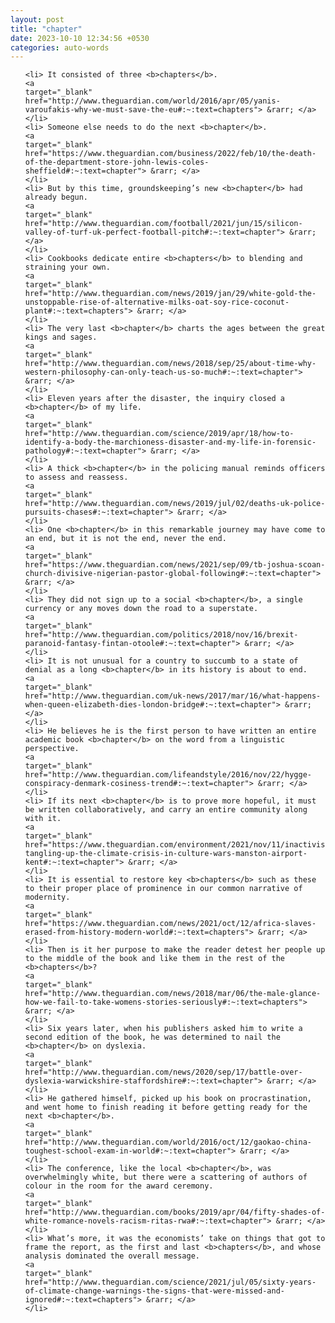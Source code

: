 ```yaml
---
layout: post
title: "chapter"
date: 2023-10-10 12:34:56 +0530
categories: auto-words
---
```

<ol>

    <li> It consisted of three <b>chapters</b>.
    <a 
    target="_blank" 
    href="http://www.theguardian.com/world/2016/apr/05/yanis-varoufakis-why-we-must-save-the-eu#:~:text=chapters"> &rarr; </a>
    </li>
    <li> Someone else needs to do the next <b>chapter</b>.
    <a 
    target="_blank" 
    href="https://www.theguardian.com/business/2022/feb/10/the-death-of-the-department-store-john-lewis-coles-sheffield#:~:text=chapter"> &rarr; </a>
    </li>
    <li> But by this time, groundskeeping’s new <b>chapter</b> had already begun.
    <a 
    target="_blank" 
    href="http://www.theguardian.com/football/2021/jun/15/silicon-valley-of-turf-uk-perfect-football-pitch#:~:text=chapter"> &rarr; </a>
    </li>
    <li> Cookbooks dedicate entire <b>chapters</b> to blending and straining your own.
    <a 
    target="_blank" 
    href="http://www.theguardian.com/news/2019/jan/29/white-gold-the-unstoppable-rise-of-alternative-milks-oat-soy-rice-coconut-plant#:~:text=chapters"> &rarr; </a>
    </li>
    <li> The very last <b>chapter</b> charts the ages between the great kings and sages.
    <a 
    target="_blank" 
    href="http://www.theguardian.com/news/2018/sep/25/about-time-why-western-philosophy-can-only-teach-us-so-much#:~:text=chapter"> &rarr; </a>
    </li>
    <li> Eleven years after the disaster, the inquiry closed a <b>chapter</b> of my life.
    <a 
    target="_blank" 
    href="http://www.theguardian.com/science/2019/apr/18/how-to-identify-a-body-the-marchioness-disaster-and-my-life-in-forensic-pathology#:~:text=chapter"> &rarr; </a>
    </li>
    <li> A thick <b>chapter</b> in the policing manual reminds officers to assess and reassess.
    <a 
    target="_blank" 
    href="http://www.theguardian.com/news/2019/jul/02/deaths-uk-police-pursuits-chases#:~:text=chapter"> &rarr; </a>
    </li>
    <li> One <b>chapter</b> in this remarkable journey may have come to an end, but it is not the end, never the end.
    <a 
    target="_blank" 
    href="https://www.theguardian.com/news/2021/sep/09/tb-joshua-scoan-church-divisive-nigerian-pastor-global-following#:~:text=chapter"> &rarr; </a>
    </li>
    <li> They did not sign up to a social <b>chapter</b>, a single currency or any moves down the road to a superstate.
    <a 
    target="_blank" 
    href="http://www.theguardian.com/politics/2018/nov/16/brexit-paranoid-fantasy-fintan-otoole#:~:text=chapter"> &rarr; </a>
    </li>
    <li> It is not unusual for a country to succumb to a state of denial as a long <b>chapter</b> in its history is about to end.
    <a 
    target="_blank" 
    href="http://www.theguardian.com/uk-news/2017/mar/16/what-happens-when-queen-elizabeth-dies-london-bridge#:~:text=chapter"> &rarr; </a>
    </li>
    <li> He believes he is the first person to have written an entire academic book <b>chapter</b> on the word from a linguistic perspective.
    <a 
    target="_blank" 
    href="http://www.theguardian.com/lifeandstyle/2016/nov/22/hygge-conspiracy-denmark-cosiness-trend#:~:text=chapter"> &rarr; </a>
    </li>
    <li> If its next <b>chapter</b> is to prove more hopeful, it must be written collaboratively, and carry an entire community along with it.
    <a 
    target="_blank" 
    href="https://www.theguardian.com/environment/2021/nov/11/inactivists-tangling-up-the-climate-crisis-in-culture-wars-manston-airport-kent#:~:text=chapter"> &rarr; </a>
    </li>
    <li> It is essential to restore key <b>chapters</b> such as these to their proper place of prominence in our common narrative of modernity.
    <a 
    target="_blank" 
    href="https://www.theguardian.com/news/2021/oct/12/africa-slaves-erased-from-history-modern-world#:~:text=chapters"> &rarr; </a>
    </li>
    <li> Then is it her purpose to make the reader detest her people up to the middle of the book and like them in the rest of the <b>chapters</b>?
    <a 
    target="_blank" 
    href="http://www.theguardian.com/news/2018/mar/06/the-male-glance-how-we-fail-to-take-womens-stories-seriously#:~:text=chapters"> &rarr; </a>
    </li>
    <li> Six years later, when his publishers asked him to write a second edition of the book, he was determined to nail the <b>chapter</b> on dyslexia.
    <a 
    target="_blank" 
    href="http://www.theguardian.com/news/2020/sep/17/battle-over-dyslexia-warwickshire-staffordshire#:~:text=chapter"> &rarr; </a>
    </li>
    <li> He gathered himself, picked up his book on procrastination, and went home to finish reading it before getting ready for the next <b>chapter</b>.
    <a 
    target="_blank" 
    href="http://www.theguardian.com/world/2016/oct/12/gaokao-china-toughest-school-exam-in-world#:~:text=chapter"> &rarr; </a>
    </li>
    <li> The conference, like the local <b>chapter</b>, was overwhelmingly white, but there were a scattering of authors of colour in the room for the award ceremony.
    <a 
    target="_blank" 
    href="http://www.theguardian.com/books/2019/apr/04/fifty-shades-of-white-romance-novels-racism-ritas-rwa#:~:text=chapter"> &rarr; </a>
    </li>
    <li> What’s more, it was the economists’ take on things that got to frame the report, as the first and last <b>chapters</b>, and whose analysis dominated the overall message.
    <a 
    target="_blank" 
    href="http://www.theguardian.com/science/2021/jul/05/sixty-years-of-climate-change-warnings-the-signs-that-were-missed-and-ignored#:~:text=chapters"> &rarr; </a>
    </li>